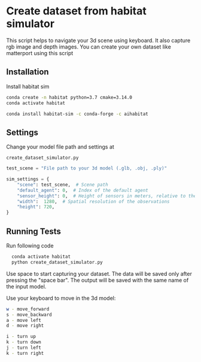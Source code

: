 
# Create dataset from habitat simulator
This script helps to navigate your 3d scene using keyboard. It also capture rgb image and depth images. You can create your own dataset like matterport using this script


## Installation

Install habitat sim

```bash
conda create -n habitat python=3.7 cmake=3.14.0
conda activate habitat

conda install habitat-sim -c conda-forge -c aihabitat
```
    
## Settings
Change your model file path and settings at 
```
create_dataset_simulator.py
```
```python
test_scene = "File path to your 3d model (.glb, .obj, .ply)"

sim_settings = {
    "scene": test_scene,  # Scene path
    "default_agent": 0,  # Index of the default agent
    "sensor_height": 0,  # Height of sensors in meters, relative to the agent
    "width":  1280,  # Spatial resolution of the observations
    "height": 720,
}
```

## Running Tests

Run following code

```bash
  conda activate habitat
  python create_dataset_simulator.py
```

Use space to start capturing your dataset. The data will be saved only after pressing the "space bar". The output will be saved with the same name of the input model.

Use your keyboard to move in the 3d model:
```bash                   
w - move_forward     
s - move_backward
a - move left
d - move right

i - turn up
k - turn down
j - turn left
k - turn right
```

